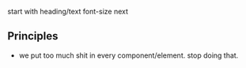 start with heading/text font-size next

## Principles

- we put too much shit in every component/element. stop doing that.
